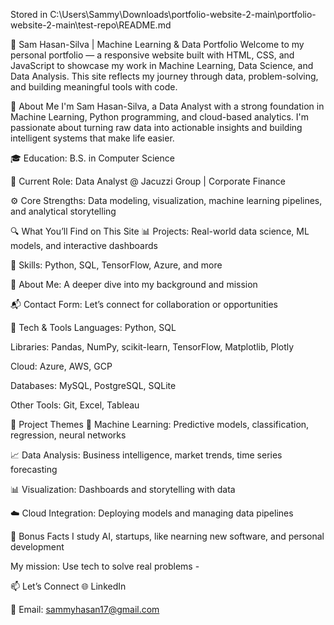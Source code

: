 Stored in C:\Users\Sammy\Downloads\portfolio-website-2-main\portfolio-website-2-main\test-repo\README.md


🤖 Sam Hasan-Silva | Machine Learning & Data Portfolio
Welcome to my personal portfolio — a responsive website built with HTML, CSS, and JavaScript to showcase my work in Machine Learning, Data Science, and Data Analysis. This site reflects my journey through data, problem-solving, and building meaningful tools with code.

🧠 About Me
I'm Sam Hasan-Silva, a Data Analyst with a strong foundation in Machine Learning, Python programming, and cloud-based analytics. I'm passionate about turning raw data into actionable insights and building intelligent systems that make life easier.

🎓 Education: B.S. in Computer Science

💼 Current Role: Data Analyst @ Jacuzzi Group | Corporate Finance

⚙️ Core Strengths: Data modeling, visualization, machine learning pipelines, and analytical storytelling

🔍 What You’ll Find on This Site
📊 Projects: Real-world data science, ML models, and interactive dashboards

🧠 Skills: Python, SQL, TensorFlow, Azure, and more

🧾 About Me: A deeper dive into my background and mission

📬 Contact Form: Let’s connect for collaboration or opportunities

🧰 Tech & Tools
Languages: Python, SQL

Libraries: Pandas, NumPy, scikit-learn, TensorFlow, Matplotlib, Plotly

Cloud: Azure, AWS, GCP

Databases: MySQL, PostgreSQL, SQLite

Other Tools: Git, Excel, Tableau

🚀 Project Themes
🧠 Machine Learning: Predictive models, classification, regression, neural networks

📈 Data Analysis: Business intelligence, market trends, time series forecasting

📊 Visualization: Dashboards and storytelling with data

☁️ Cloud Integration: Deploying models and managing data pipelines

🌟 Bonus Facts
I study AI, startups, like nearning new software, and personal development

My mission: Use tech to solve real problems -

📫 Let’s Connect
🌐 LinkedIn

📧 Email: sammyhasan17@gmail.com

